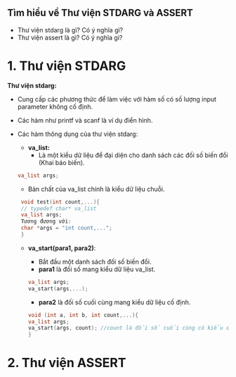 ## Tìm hiểu về Thư viện STDARG và ASSERT
- Thư viện stdarg là gì? Có ý nghĩa gì?
- Thư viện assert là gì? Có ý nghĩa gì?
# 1. Thư viện STDARG
****Thư viện stdarg:****
- Cung cấp các phương thức để làm việc với hàm số có số lượng input parameter không cố định.
- Các hàm như printf và scanf là ví dụ điển hình.
- Các hàm thông dụng của thư viện stdarg:
  - **va_list:**
    - Là một kiểu dữ liệu để đại diện cho danh sách các đối số biến đổi (Khai báo biến).
  ```cpp
  va_list args;
  ```
    
    - Bản chất của va_list chính là kiểu dữ liệu chuỗi.
    
  ```cpp
   void test(int count,...){ 
   // typedef char* va_list
   va_list args;
   Tương đương với:
   char *args = "int count,..."; 
   } 
  ```
  
  - **va_start(para1, para2)**:
    - Bắt đầu một danh sách đối số biến đổi.
    - **para1** là đối số mang kiểu dữ liệu va_list.

    ```cpp
    va_list args;
    va_start(args,...);
    ```
    
    - **para2** là đối số cuối cùng mang kiểu dữ liệu cố định.
    
    ```cpp
    void (int a, int b, int count,...){
    va_list args;
    va_start(args, count); //count là đối số cuối cùng có kiểu dữ liệu cố định int. Đồng thời đối số này cũng giúp xác số lượng phần tử tham số tự do.
    }
    ```
    
# 2. Thư viện ASSERT
